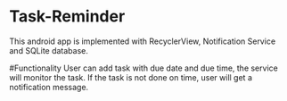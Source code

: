 # Task-Reminder

This android app is implemented with RecyclerView, Notification Service and SQLite database. 

#Functionality
User can add task with due date and due time, the service will monitor the task. If the task is not done on time, user will get a notification message.
